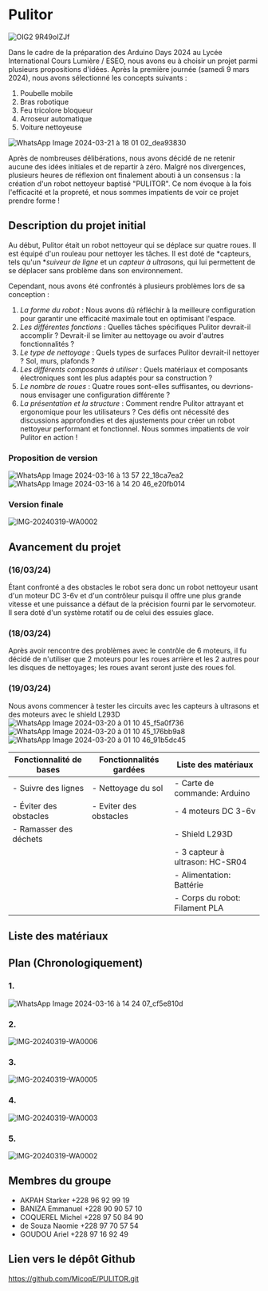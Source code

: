 # Pulitor
![OIG2 9R49oIZJf](https://github.com/MicoqE/PULITOR/assets/124099112/1f0eecdb-3bdb-4c9f-8592-60874c8e613b)

Dans le cadre de la préparation des Arduino Days 2024 au Lycée International Cours Lumière / ESEO, nous avons eu à choisir un projet parmi plusieurs propositions d'idées. Après la première journée (samedi 9 mars 2024), nous avons sélectionné les concepts suivants :

1. Poubelle mobile
2. Bras robotique
3. Feu tricolore bloqueur
4. Arroseur automatique
5. Voiture nettoyeuse

![WhatsApp Image 2024-03-21 à 18 01 02_dea93830](https://github.com/MicoqE/PULITOR/assets/162813944/f1114fd0-c2e6-4f1a-9b13-bf65a3d8975f)

Après de nombreuses délibérations, nous avons décidé de ne retenir aucune des idées initiales et de repartir à zéro. Malgré nos divergences, plusieurs heures de réflexion ont finalement abouti à un consensus : la création d'un robot nettoyeur baptisé "PULITOR". Ce nom évoque à la fois l'efficacité et la propreté, et nous sommes impatients de voir ce projet prendre forme !


## Description du projet initial
Au début, Pulitor était un robot nettoyeur qui se déplace sur quatre roues. Il est équipé d'un rouleau pour nettoyer les tâches. Il est doté de *capteurs, tels qu'un **suiveur de ligne* et un *capteur à ultrasons*, qui lui permettent de se déplacer sans problème dans son environnement.

Cependant, nous avons été confrontés à plusieurs problèmes lors de sa conception :

1. *La forme du robot* : Nous avons dû réfléchir à la meilleure configuration pour garantir une efficacité maximale tout en optimisant l'espace.
2. *Les différentes fonctions* : Quelles tâches spécifiques Pulitor devrait-il accomplir ? Devrait-il se limiter au nettoyage ou avoir d'autres fonctionnalités ?
3. *Le type de nettoyage* : Quels types de surfaces Pulitor devrait-il nettoyer ? Sol, murs, plafonds ?
4. *Les différents composants à utiliser* : Quels matériaux et composants électroniques sont les plus adaptés pour sa construction ?
5. *Le nombre de roues* : Quatre roues sont-elles suffisantes, ou devrions-nous envisager une configuration différente ?
6. *La présentation et la structure* : Comment rendre Pulitor attrayant et ergonomique pour les utilisateurs ?
Ces défis ont nécessité des discussions approfondies et des ajustements pour créer un robot nettoyeur performant et fonctionnel. Nous sommes impatients de voir Pulitor en action !

### Proposition de version
![WhatsApp Image 2024-03-16 à 13 57 22_18ca7ea2](https://github.com/MicoqE/PULITOR/assets/162813944/97d1fa20-4bc4-41b5-8a4b-92372f3962b0)
![WhatsApp Image 2024-03-16 à 14 20 46_e20fb014](https://github.com/MicoqE/PULITOR/assets/162813944/9809015b-4548-48a0-9293-bbb72fa1548b)

### Version finale
![IMG-20240319-WA0002](https://github.com/MicoqE/PULITOR/assets/124099112/7dc76939-a493-4b33-a25e-3e57c6e45b39)

## Avancement du projet 
### (16/03/24) 
Étant confronté a des obstacles le robot sera donc un robot nettoyeur usant d'un moteur DC 3-6v et d'un contrôleur puisqu il offre une plus grande vitesse et une puissance a défaut de la précision fourni par le servomoteur. Il sera doté d'un système rotatif ou de celui des essuies glace.
### (18/03/24) 
Après avoir rencontre des problèmes avec le contrôle de 6 moteurs, il fu décidé de n'utiliser que 2 moteurs pour les roues arrière et les 2 autres pour les disques de nettoyages; les roues avant seront juste des roues fol.
### (19/03/24)
Nous avons commencer à tester les circuits avec les capteurs à ultrasons et des moteurs avec le shield L293D
![WhatsApp Image 2024-03-20 à 01 10 45_f5a0f736](https://github.com/MicoqE/PULITOR/assets/124099112/ab63b6a5-475d-4187-9545-e1cb816292af)
![WhatsApp Image 2024-03-20 à 01 10 45_176bb9a8](https://github.com/MicoqE/PULITOR/assets/124099112/bdfd6237-e22c-431c-8ef6-063a2c25232d)
![WhatsApp Image 2024-03-20 à 01 10 46_91b5dc45](https://github.com/MicoqE/PULITOR/assets/124099112/f725da0a-bfd1-4c8c-8ea5-1a5ecedecdf0)


| Fonctionnalité de bases |  Fonctionnalités gardées | Liste des matériaux             |
|-------------------------|--------------------------|---------------------------------|
|- Suivre des lignes      | - Nettoyage du sol       | - Carte de commande: Arduino    |
|- Éviter des obstacles   | - Eviter des obstacles   | - 4 moteurs DC 3-6v             |
|- Ramasser des déchets   |                          | - Shield L293D                  |
|                         |                          | - 3 capteur à ultrason: HC-SR04 |
|                         |                          | - Alimentation: Battérie        |
|                         |                          | - Corps du robot: Filament PLA  | 

## Liste des matériaux 


## Plan (Chronologiquement)
### 1.
![WhatsApp Image 2024-03-16 à 14 24 07_cf5e810d](https://github.com/MicoqE/PULITOR/assets/162813944/abda3ef3-13f0-4975-b852-6410e8e59807)
### 2.
![IMG-20240319-WA0006](https://github.com/MicoqE/PULITOR/assets/124099112/958317d0-8526-41e4-8646-8aeda475477d)
### 3.
![IMG-20240319-WA0005](https://github.com/MicoqE/PULITOR/assets/124099112/b30201a9-4475-4336-be94-c31a87027067)
### 4.
![IMG-20240319-WA0003](https://github.com/MicoqE/PULITOR/assets/124099112/555f11ef-13fa-4b75-9a8b-7e788d38cede)
### 5.
![IMG-20240319-WA0002](https://github.com/MicoqE/PULITOR/assets/124099112/ca43becb-10c5-45d4-83aa-b7da1a658441)

## Membres du groupe
- AKPAH Starker +228 96 92 99 19
- BANIZA Emmanuel +228 90 90 57 10
- COQUEREL Michel +228 97 50 84 90
- de Souza Naomie +228 97 70 57 54
- GOUDOU Ariel +228 97 16 92 49

## Lien vers le dépôt Github
https://github.com/MicoqE/PULITOR.git 
